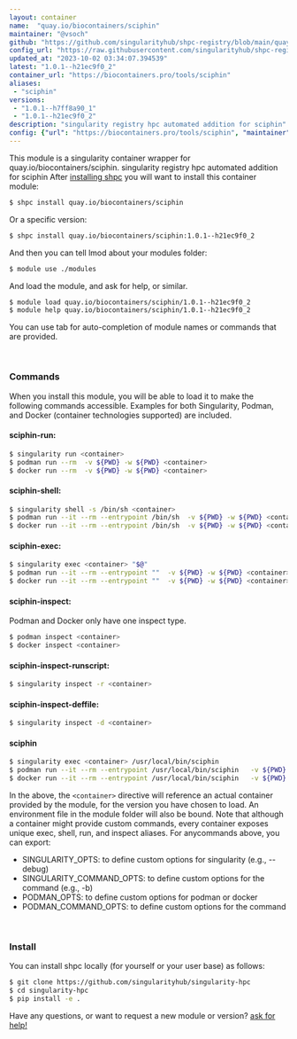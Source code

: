 ```yaml
---
layout: container
name:  "quay.io/biocontainers/sciphin"
maintainer: "@vsoch"
github: "https://github.com/singularityhub/shpc-registry/blob/main/quay.io/biocontainers/sciphin/container.yaml"
config_url: "https://raw.githubusercontent.com/singularityhub/shpc-registry/main/quay.io/biocontainers/sciphin/container.yaml"
updated_at: "2023-10-02 03:34:07.394539"
latest: "1.0.1--h21ec9f0_2"
container_url: "https://biocontainers.pro/tools/sciphin"
aliases:
 - "sciphin"
versions:
 - "1.0.1--h7ff8a90_1"
 - "1.0.1--h21ec9f0_2"
description: "singularity registry hpc automated addition for sciphin"
config: {"url": "https://biocontainers.pro/tools/sciphin", "maintainer": "@vsoch", "description": "singularity registry hpc automated addition for sciphin", "latest": {"1.0.1--h21ec9f0_2": "sha256:8b0b36726b3e384665600e5e5289be38bcf13abaefdad9f35847301f98ddb0f6"}, "tags": {"1.0.1--h7ff8a90_1": "sha256:c9586cd3ed93dd56927a4609a62101051a1f8adbf0e61632bfa39ae41df6b171", "1.0.1--h21ec9f0_2": "sha256:8b0b36726b3e384665600e5e5289be38bcf13abaefdad9f35847301f98ddb0f6"}, "docker": "quay.io/biocontainers/sciphin", "aliases": {"sciphin": "/usr/local/bin/sciphin"}}
---
```


This module is a singularity container wrapper for quay.io/biocontainers/sciphin.
singularity registry hpc automated addition for sciphin
After [installing shpc](#install) you will want to install this container module:


```bash
$ shpc install quay.io/biocontainers/sciphin
```

Or a specific version:

```bash
$ shpc install quay.io/biocontainers/sciphin:1.0.1--h21ec9f0_2
```

And then you can tell lmod about your modules folder:

```bash
$ module use ./modules
```

And load the module, and ask for help, or similar.

```bash
$ module load quay.io/biocontainers/sciphin/1.0.1--h21ec9f0_2
$ module help quay.io/biocontainers/sciphin/1.0.1--h21ec9f0_2
```

You can use tab for auto-completion of module names or commands that are provided.

<br>

### Commands

When you install this module, you will be able to load it to make the following commands accessible.
Examples for both Singularity, Podman, and Docker (container technologies supported) are included.

#### sciphin-run:

```bash
$ singularity run <container>
$ podman run --rm  -v ${PWD} -w ${PWD} <container>
$ docker run --rm  -v ${PWD} -w ${PWD} <container>
```

#### sciphin-shell:

```bash
$ singularity shell -s /bin/sh <container>
$ podman run --it --rm --entrypoint /bin/sh  -v ${PWD} -w ${PWD} <container>
$ docker run --it --rm --entrypoint /bin/sh  -v ${PWD} -w ${PWD} <container>
```

#### sciphin-exec:

```bash
$ singularity exec <container> "$@"
$ podman run --it --rm --entrypoint ""  -v ${PWD} -w ${PWD} <container> "$@"
$ docker run --it --rm --entrypoint ""  -v ${PWD} -w ${PWD} <container> "$@"
```

#### sciphin-inspect:

Podman and Docker only have one inspect type.

```bash
$ podman inspect <container>
$ docker inspect <container>
```

#### sciphin-inspect-runscript:

```bash
$ singularity inspect -r <container>
```

#### sciphin-inspect-deffile:

```bash
$ singularity inspect -d <container>
```


#### sciphin

```bash
$ singularity exec <container> /usr/local/bin/sciphin
$ podman run --it --rm --entrypoint /usr/local/bin/sciphin   -v ${PWD} -w ${PWD} <container> -c " $@"
$ docker run --it --rm --entrypoint /usr/local/bin/sciphin   -v ${PWD} -w ${PWD} <container> -c " $@"
```



In the above, the `<container>` directive will reference an actual container provided
by the module, for the version you have chosen to load. An environment file in the
module folder will also be bound. Note that although a container
might provide custom commands, every container exposes unique exec, shell, run, and
inspect aliases. For anycommands above, you can export:

 - SINGULARITY_OPTS: to define custom options for singularity (e.g., --debug)
 - SINGULARITY_COMMAND_OPTS: to define custom options for the command (e.g., -b)
 - PODMAN_OPTS: to define custom options for podman or docker
 - PODMAN_COMMAND_OPTS: to define custom options for the command

<br>

### Install

You can install shpc locally (for yourself or your user base) as follows:

```bash
$ git clone https://github.com/singularityhub/singularity-hpc
$ cd singularity-hpc
$ pip install -e .
```

Have any questions, or want to request a new module or version? [ask for help!](https://github.com/singularityhub/singularity-hpc/issues)